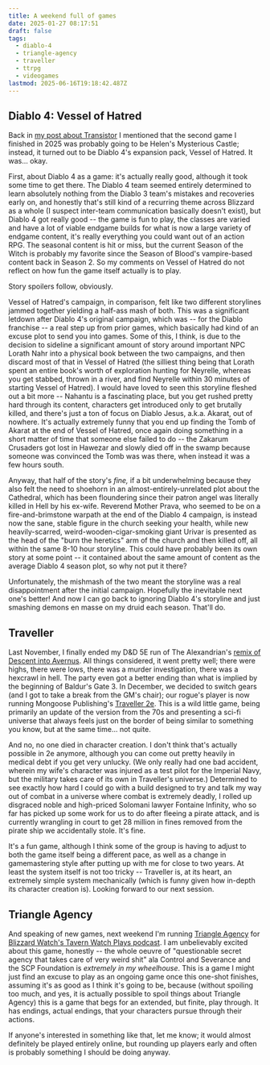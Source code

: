 ```yaml
---
title: A weekend full of games
date: 2025-01-27 08:17:51
draft: false
tags:
  - diablo-4
  - triangle-agency
  - traveller
  - ttrpg
  - videogames
lastmod: 2025-06-16T19:18:42.487Z
---
```

## Diablo 4: Vessel of Hatred

Back in [my post about Transistor](/2025-01-19.md) I mentioned that the second game I finished in 2025 was probably going to be Helen's Mysterious Castle; instead, it turned out to be Diablo 4's expansion pack, Vessel of Hatred. It was... okay.

First, about Diablo 4 as a game: it's actually really good, although it took some time to get there. The Diablo 4 team seemed entirely determined to learn absolutely nothing from the Diablo 3 team's mistakes and recoveries early on, and honestly that's still kind of a recurring theme across Blizzard as a whole (I suspect inter-team communication basically doesn't exist), but Diablo 4 got really good -- the game is fun to play, the classes are varied and have a lot of viable endgame builds for what is now a large variety of endgame content, it's really everything you could want out of an action RPG. The seasonal content is hit or miss, but the current Season of the Witch is probably my favorite since the Season of Blood's vampire-based content back in Season 2. So my comments on Vessel of Hatred do not reflect on how fun the game itself actually is to play.

Story spoilers follow, obviously.

Vessel of Hatred's campaign, in comparison, felt like two different storylines jammed together yielding a half-ass mash of both. This was a significant letdown after Diablo 4's original campaign, which was -- for the Diablo franchise -- a real step up from prior games, which basically had kind of an excuse plot to send you into games. Some of this, I think, is due to the decision to sideline a significant amount of story around important NPC Lorath Nahr into a physical book between the two campaigns, and then discard most of that in Vessel of Hatred (the silliest thing being that Lorath spent an entire book's worth of exploration hunting for Neyrelle, whereas you get stabbed, thrown in a river, and find Neyrelle within 30 minutes of starting Vessel of Hatred). I would have loved to seen this storyline fleshed out a bit more -- Nahantu is a fascinating place, but you get rushed pretty hard through its content, characters get introduced only to get brutally killed, and there's just a ton of focus on Diablo Jesus, a.k.a. Akarat, out of nowhere. It's actually extremely funny that you end up finding the Tomb of Akarat at the end of Vessel of Hatred, once again doing something in a short matter of time that someone else failed to do -- the Zakarum Crusaders got lost in Hawezar and slowly died off in the swamp because someone was convinced the Tomb was was there, when instead it was a few hours south.

Anyway, that half of the story's *fine,* if a bit underwhelming because they also felt the need to shoehorn in an almost-entirely-unrelated plot about the Cathedral, which has been floundering since their patron angel was literally killed in Hell by his ex-wife. Reverend Mother Prava, who seemed to be on a fire-and-brimstone warpath at the end of the Diablo 4 campaign, is instead now the sane, stable figure in the church seeking your health, while new heavily-scarred, weird-wooden-cigar-smoking giant Urivar is presented as the head of the "burn the heretics" arm of the church and then killed off, all within the same 8-10 hour storyline. This could have probably been its own story at some point -- it contained about the same amount of content as the average Diablo 4 season plot, so why not put it there?

Unfortunately, the mishmash of the two meant the storyline was a real disappointment after the initial campaign. Hopefully the inevitable next one's better! And now I can go back to ignoring Diablo 4's storyline and just smashing demons en masse on my druid each season. That'll do.

## Traveller

Last November, I finally ended my D\&D 5E run of The Alexandrian's [remix of Descent into Avernus][1]. All things considered, it went pretty well; there were highs, there were lows, there was a murder investigation, there was a hexcrawl in hell. The party even got a better ending than what is implied by the beginning of Baldur's Gate 3. In December, we decided to switch gears (and I got to take a break from the GM's chair); our rogue's player is now running Mongoose Publishing's [Traveller 2e][2]. This is a wild little game, being primarily an update of the version from the 70s and presenting a sci-fi universe that always feels just on the border of being similar to something you know, but at the same time... not quite.

And no, no one died in character creation. I don't think that's actually possible in 2e anymore, although you can come out pretty heavily in medical debt if you get very unlucky. (We only really had one bad accident, wherein my wife's character was injured as a test pilot for the Imperial Navy, but the military takes care of its own in Traveller's universe.) Determined to see exactly how hard I could go with a build designed to try and talk my way out of combat in a universe where combat is extremely deadly, I rolled up disgraced noble and high-priced Solomani lawyer Fontaine Infinity, who so far has picked up some work for us to do after fleeing a pirate attack, and is currently wrangling in court to get 28 million in fines removed from the pirate ship we accidentally stole. It's fine.

It's a fun game, although I think some of the group is having to adjust to both the game itself being a different pace, as well as a change in gamemastering style after putting up with me for close to two years. At least the system itself is not too tricky -- Traveller is, at its heart, an extremely simple system mechanically (which is funny given how in-depth its character creation is). Looking forward to our next session.

## Triangle Agency

And speaking of new games, next weekend I'm running [Triangle Agency][3] for [Blizzard Watch's Tavern Watch Plays podcast][4]. I am unbelievably excited about this game, honestly -- the whole oeuvre of "questionable secret agency that takes care of very weird shit" ala Control and Severance and the SCP Foundation is *extremely in my wheelhouse*. This is a game I might just find an excuse to play as an ongoing game once this one-shot finishes, assuming it's as good as I think it's going to be, because (without spoiling too much, and yes, it is actually possible to spoil things about Triangle Agency) this is a game that begs for an extended, but finite, play through. It has endings, actual endings, that your characters pursue through their actions.

If anyone's interested in something like that, let me know; it would almost definitely be played entirely online, but rounding up players early and often is probably something I should be doing anyway.

[1]: https://thealexandrian.net/wordpress/44214/roleplaying-games/remixing-avernus

[2]: https://www.mongoosepublishing.com/collections/traveller-rpgs

[3]: https://www.hauntedtable.games/

[4]: https://blizzardwatch.com/tag/tavern-watch-plays/
